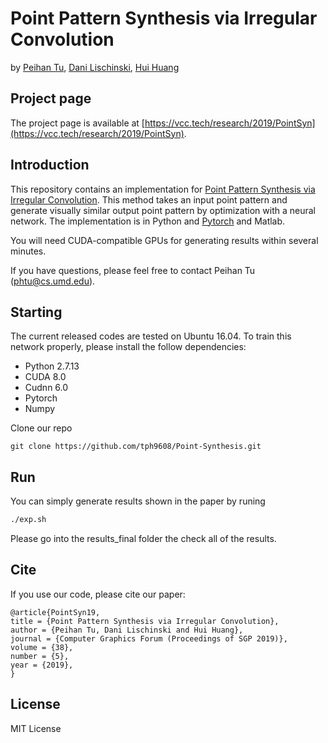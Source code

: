 # Point Pattern Synthesis via Irregular Convolution
by [Peihan Tu](https://scholar.google.com/citations?user=UA-ENWAAAAAJ&hl=en), [Dani Lischinski](http://danix3d.droppages.com/), [Hui Huang](https://vcc.tech/~huihuang)

## Project page
The project page is available at [https://vcc.tech/research/2019/PointSyn](https://vcc.tech/research/2019/PointSyn).

## Introduction ##
This repository contains an implementation for [Point Pattern Synthesis via Irregular Convolution](https://vcc.tech/file/upload_file//image/research/att201908150924/PointSyn.pdf). 
This method takes an input point pattern and generate visually similar output point pattern by optimization with a neural network.
The implementation is in Python and [Pytorch](https://pytorch.org/) and Matlab.

You will need CUDA-compatible GPUs for generating results within several minutes.

If you have questions, please feel free to contact Peihan Tu (phtu@cs.umd.edu).

## Starting ##

The current released codes are tested on Ubuntu 16.04. To train this network properly, please install the follow dependencies:
- Python 2.7.13
- CUDA 8.0
- Cudnn 6.0
- Pytorch
- Numpy

Clone our repo
```
git clone https://github.com/tph9608/Point-Synthesis.git
```

## Run

You can simply generate results shown in the paper by runing
```bash
./exp.sh
```
Please go into the results_final folder the check all of the results.

## Cite ##

If you use our code, please cite our paper:
```
@article{PointSyn19,
title = {Point Pattern Synthesis via Irregular Convolution},
author = {Peihan Tu, Dani Lischinski and Hui Huang},
journal = {Computer Graphics Forum (Proceedings of SGP 2019)},
volume = {38},
number = {5},
year = {2019},
} 

```
## License ##
MIT License

